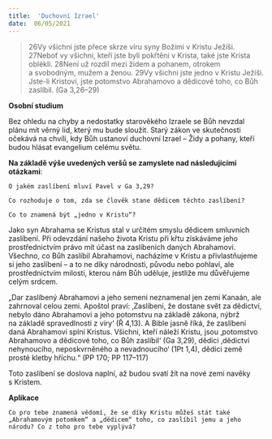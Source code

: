 ```yaml
---
title:  'Duchovní Izrael'
date:  06/05/2021
---
```


> <p></p>
> 26Vy všichni jste přece skrze víru syny Božími v Kristu Ježíši. 27Neboť vy všichni, kteří jste byli pokřtěni v Krista, také jste Krista oblékli. 28Není už rozdíl mezi židem a pohanem, otrokem a svobodným, mužem a ženou. 29Vy všichni jste jedno v Kristu Ježíši. Jste-li Kristovi, jste potomstvo Abrahamovo a dědicové toho, co Bůh zaslíbil. (Ga 3,26–29)

**Osobní studium**

Bez ohledu na chyby a nedostatky starověkého Izraele se Bůh nevzdal plánu mít věrný lid, který mu bude sloužit. Starý zákon ve skutečnosti očekává na chvíli, kdy Bůh ustanoví duchovní Izrael – Židy a pohany, kteří budou hlásat evangelium celému světu.

**Na základě výše uvedených veršů se zamyslete nad následujícími otázkami**:

`O jakém zaslíbení mluví Pavel v Ga 3,29?`

`Co rozhoduje o tom, zda se člověk stane dědicem těchto zaslíbení?`

`Co to znamená být „jedno v Kristu“?`

Jako syn Abrahama se Kristus stal v urči­tém smyslu dědicem smluvních zaslíbení. Při odevzdání našeho života Kristu při křtu získáváme jeho prostřednictvím právo mít účast na zaslíbeních daných Abrahamovi. Všechno, co Bůh zaslíbil Abrahamovi, nacházíme v Kristu a přivlastňujeme si jeho zaslíbení – a to ne díky národnosti, původu nebo pohlaví, ale prostřednictvím milosti, kterou nám Bůh uděluje, jestliže mu důvěřujeme celým srdcem.

„Dar zaslíbený Abrahamovi a jeho semeni neznamenal jen zemi Kanaán, ale zahrnoval celou zemi. Apoštol praví: ‚Zaslíbení, že dostane svět za dědictví, nebylo dáno Abra­hamovi a jeho potomstvu na základě zákona, nýbrž na základě spravedlnosti z víry‘ (Ř 4,13). A Bible jasně říká, že zaslíbení daná Abrahamovi splní Kristus. Všichni, kteří náleží Kristu, jsou ‚potomstvo Abrahamovo a dědicové toho, co Bůh zaslíbil‘ (Ga 3,29), dědici ‚dědictví nehynoucího, neposkvrněného a nevadnoucího‘ (1Pt 1,4), dědici země prosté kletby hříchu.“ (PP 170; PP 117–117)

Toto zaslíbení se doslova naplní, až budou svatí žít na nové zemi navěky s Kristem.

**Aplikace**

`Co pro tebe znamená vědomí, že se díky Kristu můžeš stát také „Abrahamovým potomkem“ a „dědicem“ toho, co zaslíbil jemu a jeho národu? Co z toho pro tebe vyplývá?`